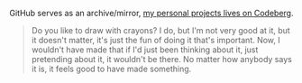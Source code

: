 GitHub serves as an archive/mirror, [my personal projects lives on Codeberg](https://codeberg.org/intrnl).

> Do you like to draw with crayons? I do, but I'm not very good at it, but it doesn't matter, it's just the fun of doing it that's important. Now, I wouldn't have made that if I'd just been thinking about it, just pretending about it, it wouldn't be there. No matter how anybody says it is, it feels good to have made something.
